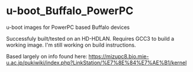 # u-boot_Buffalo_PowerPC
u-boot images for PowerPC based Buffalo devices

Successfuly built/tested on an HD-HDLAN. Requires GCC3 to build a working image. I'm still working on build instructions.

Based largely on info found here:
https://mizupc8.bio.mie-u.ac.jp/pukiwiki/index.php?LinkStation/%E7%8E%84%E7%AE%B1/kernel
